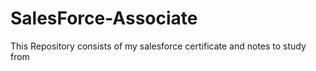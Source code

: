 # SalesForce-Associate
This Repository consists of my salesforce certificate and notes to study from
